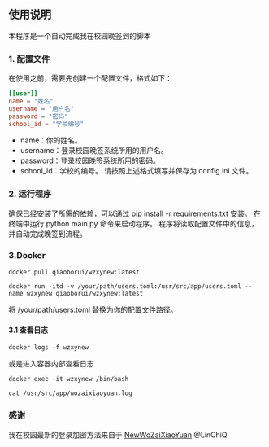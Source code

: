 

## 使用说明
本程序是一个自动完成我在校园晚签到的脚本
### 1. 配置文件
在使用之前，需要先创建一个配置文件，格式如下：

```toml
[[user]]
name = "姓名"
username = "用户名"
password = "密码"
school_id = "学校编号"
```
- name：你的姓名。
- username：登录校园晚签系统所用的用户名。
- password：登录校园晚签系统所用的密码。
- school_id：学校的编号。
请按照上述格式填写并保存为 config.ini 文件。

### 2. 运行程序
确保已经安装了所需的依赖，可以通过 pip install -r requirements.txt 安装。
在终端中运行 python main.py 命令来启动程序。
程序将读取配置文件中的信息，并自动完成晚签到流程。

### 3.Docker
```shell
docker pull qiaoborui/wzxynew:latest
```
```shell
docker run -itd -v /your/path/users.toml:/usr/src/app/users.toml --name wzxynew qiaoborui/wzxynew:latest
```
将 /your/path/users.toml 替换为你的配置文件路径。
#### 3.1 查看日志
```shell
docker logs -f wzxynew
```
或是进入容器内部查看日志
```shell
docker exec -it wzxynew /bin/bash
```
```shell
cat /usr/src/app/wozaixiaoyuan.log
```

### 感谢

我在校园最新的登录加密方法来自于 [NewWoZaiXiaoYuan](https://github.com/LinChiQ/NewWoZaiXiaoYuan)
@LinChiQ
